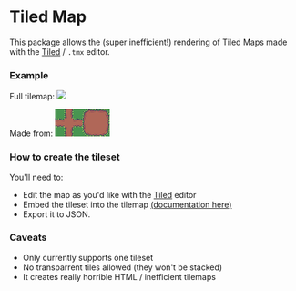 # Tiled Map


This package allows the (super inefficient!) rendering of Tiled Maps made with the [Tiled](https://www.mapeditor.org/) / `.tmx` editor.

### Example

Full tilemap:
![](http://i.wclarke.net/2018-06-13--e222j.png)

Made from:
![](example/assets/image.png)

### How to create the tileset
You'll need to:
- Edit the map as you'd like with the [Tiled](https://www.mapeditor.org/) editor
- Embed the tileset into the tilemap [(documentation here)](https://discourse.mapeditor.org/t/how-do-i-embed-the-tilesets/1761)
- Export it to JSON.

### Caveats

- Only currently supports one tileset
- No transparrent tiles allowed (they won't be stacked)
- It creates really horrible HTML / inefficient tilemaps
